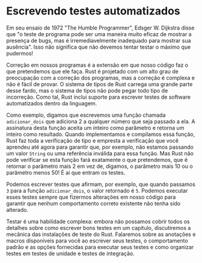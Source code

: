 # Escrevendo testes automatizados

Em seu ensaio de 1972 "The Humble Programmer", Edsger W. Dijkstra disse que "o teste de programa pode ser uma maneira muito eficaz de mostrar a presença de bugs, mas é irremediavelmente inadequado para mostrar sua ausência". Isso não significa que não devemos tentar testar o máximo que pudermos!

Correção em nossos programas é a extensão em que nosso código faz o que pretendemos que ele faça. Rust é projetado com um alto grau de preocupação com a correção dos programas, mas a correção é complexa e não é fácil de provar. O sistema de tipos de Rust carrega uma grande parte desse fardo, mas o sistema de tipos não pode pegar todo tipo de incorreção. Como tal, Rust inclui suporte para escrever testes de software automatizados dentro da linguagem.

Como exemplo, digamos que escrevemos uma função chamada `adicionar_dois` que adiciona 2 a qualquer número que seja passado a ela. A assinatura desta função aceita um inteiro como parâmetro e retorna um inteiro como resultado. Quando implementamos e compilamos essa função, Rust faz toda a verificação de tipo e empresta a verificação que você aprendeu até agora para garantir que, por exemplo, não estamos passando um valor `String` ou uma referência inválida para essa função. Mas Rust não pode verificar se esta função fará exatamente o que pretendemos, que é retornar o parâmetro mais 2 em vez de, digamos, o parâmetro mais 10 ou o parâmetro menos 50! É aí que entram os testes.

Podemos escrever testes que afirmam, por exemplo, que quando passamos `3` para a função `adicionar_dois`, o valor retornado é `5`. Podemos executar esses testes sempre que fizermos alterações em nosso código para garantir que nenhum comportamento correto existente não tenha sido alterado.

Testar é uma habilidade complexa: embora não possamos cobrir todos os detalhes sobre como escrever bons testes em um capítulo, discutiremos a mecânica das instalações de teste do Rust. Falaremos sobre as anotações e macros disponíveis para você ao escrever seus testes, o comportamento padrão e as opções fornecidas para executar seus testes e como organizar testes em testes de unidade e testes de integração.
